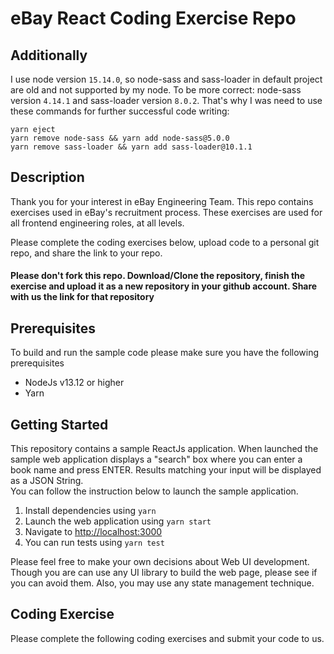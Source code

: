 # eBay React Coding Exercise Repo

## Additionally

I use node version `15.14.0`, so node-sass and sass-loader in default project are old and not supported by my node. To be more correct: node-sass version `4.14.1` and sass-loader version `8.0.2`. That's why I was need to use these commands for further successful code writing: 
    
    yarn eject
    yarn remove node-sass && yarn add node-sass@5.0.0
    yarn remove sass-loader && yarn add sass-loader@10.1.1

## Description

Thank you for your interest in eBay Engineering Team. This repo contains exercises used in eBay's recruitment process. These exercises are used for all frontend engineering roles, at all levels.

Please complete the coding exercises below, upload code to a personal git repo, and share the link to your repo.

#### Please don't fork this repo. Download/Clone the repository, finish the exercise and upload it as a new repository in your github account. Share with us the link for that repository

## Prerequisites 
To build and run the sample code please make sure you have the following prerequisites
- NodeJs v13.12 or higher
- Yarn

## Getting Started
This repository contains a sample ReactJs application.   When launched the sample web application displays a "search" box where you can enter a book name and press ENTER. Results matching your input will be displayed as a JSON String.  
You can follow the instruction below to launch the sample application.
1. Install dependencies using `yarn`
2. Launch the web application using `yarn start` 
3. Navigate to [http://localhost:3000](http://localhost:3000)
4. You can run tests using `yarn test` 

Please feel free to make your own decisions about Web UI development. Though you are can use any UI library to build the web page, please see if you can avoid them. Also, you may use any state management technique.

## Coding Exercise
Please complete the following coding exercises and submit your code to us.  
